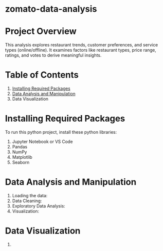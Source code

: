 # zomato-data-analysis
# Project Overview
This analysis explores restaurant trends, customer preferences, and service types (online/offline). It examines factors like restaurant types, price range, ratings, and votes to derive meaningful insights.
# Table of Contents
1. [Installing Required Packages](https://github.com/richasingh-11/zomato-data-analysis/edit/main/README.md#installing-required-packages)
2. [Data Analysis and Manipulation]()
3. Data Visualization
# Installing Required Packages
To run this python project, install these python libraries:
1. Jupyter Notebook or VS Code
2. Pandas
3. NumPy
4. Matplotlib
5. Seaborn
# Data Analysis and Manipulation
1. Loading the data:
2. Data Cleaning:
3. Exploratory Data Analysis:
4. Visualization:
# Data Visualization

1. 
